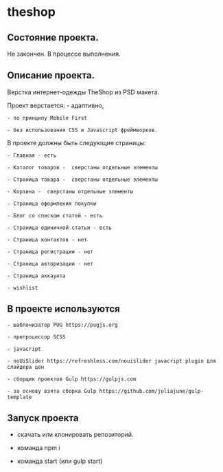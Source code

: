 # theshop

## Состояние проекта. 
   Не закончен. В процессе выполнения.

## Описание проекта.
   Верстка  интернет-одежды TheShop из PSD макета.

   Проект верстается:
    - адаптивно, 

    - по принципу Mobile First 

    - без использования CSS и Javascript фреймворков.  


   В проекте должны быть следующие страницы:

   	- Главная - есть

   	- Каталог товаров -  сверстаны отдельные элементы

   	- Страница товара -  сверстаны отдельные элементы

   	- Корзина -  сверстаны отдельные элементы

   	- Страница оформления покупки

   	- Блог со списком статей - есть

   	- Страница единичной статьи - есть

   	- Страница контактов - нет

   	- Страница регистрации - нет

   	- Страница авторизации - нет

   	- Страница аккаунта

   	- wishlist

## В проекте используются

    - шаблонизатор PUG https://pugjs.org

    - препроцессор SCSS

    - javacript

    - noUiSlider https://refreshless.com/nouislider javacript plugin для слайдера цен

    - сборщик проектов Gulp https://gulpjs.com

    - за основу взята сборка Gulp https://github.com/juliajune/gulp-template

## Запуск проекта

   - скачать или клонировать репозиторий.

   - команда npm i
   
   - команда start (или gulp start)



